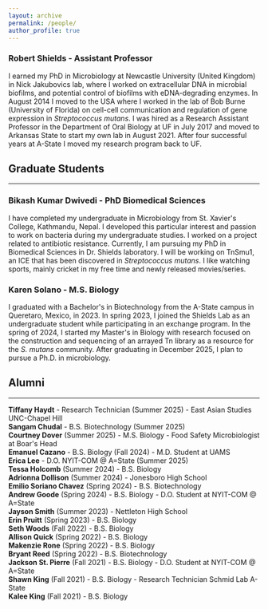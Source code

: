 ```yaml
---
layout: archive
permalink: /people/
author_profile: true
---
```

### Robert Shields - Assistant Professor<br />               
I earned my PhD in Microbiology at Newcastle University (United Kingdom) in Nick Jakubovics lab, where I worked on extracellular DNA in microbial biofilms, and potential control of biofilms with eDNA-degrading enzymes. In August 2014 I moved to the USA where I worked in the lab of Bob Burne (University of Florida) on cell-cell communication and regulation of gene expression in *Streptococcus mutans*. I was hired as a Research Assistant 
Professor in the Department of Oral Biology at UF in July 2017 and moved to Arkansas State to start my own lab in August 2021. After four successful years at A-State I moved my research program back to UF.

## Graduate Students
---
### Bikash Kumar Dwivedi - PhD Biomedical Sciences
I have completed my undergraduate in Microbiology from St. Xavier's College, Kathmandu, Nepal. I developed this particular interest and passion to work on bacteria during my undergraduate studies. I worked on a project related to antibiotic resistance. Currently, I am pursuing my PhD in Biomedical Sciences in Dr. Shields laboratory. I will be working on TnSmu1, an ICE that has been discovered in *Streptococcus mutans*. I like watching sports, mainly cricket in my free time and newly released movies/series.

### Karen Solano - M.S. Biology<br />
I graduated with a Bachelor's in Biotechnology from the A-State campus in Queretaro, Mexico, in 2023. In spring 2023, I joined the Shields Lab as an undergraduate student while participating in an exchange program.
In the spring of 2024, I started my Master's in Biology with research focused on the construction and sequencing of an arrayed Tn library as a resource for the *S. mutans* community. After graduating in December 2025, I plan to pursue a Ph.D. in microbiology.<br />

## Alumni
---
**Tiffany Haydt** - Research Technician (Summer 2025) - East Asian Studies UNC-Chapel Hill\
**Sangam Chudal** - B.S. Biotechnology (Summer 2025)\
**Courtney Dover** (Summer 2025) - M.S. Biology - Food Safety Microbiologist at Boar's Head\
**Emanuel Cazano** - B.S. Biology (Fall 2024) - M.D. Student at UAMS\
**Erica Lee** - D.O. NYIT-COM @ A=State (Summer 2025)\
**Tessa Holcomb** (Summer 2024) - B.S. Biology\
**Adrionna Dollison** (Summer 2024) - Jonesboro High School\
**Emilio Soriano Chavez** (Spring 2024) - B.S. Biotechnology\
**Andrew Goode** (Spring 2024) - B.S. Biology - D.O. Student at NYIT-COM @ A=State\
**Jayson Smith** (Summer 2023) - Nettleton High School\
**Erin Pruitt** (Spring 2023) - B.S. Biology\
**Seth Woods** (Fall 2022) - B.S. Biology\
**Allison Quick** (Spring 2022) - B.S. Biology\
**Makenzie Rone** (Spring 2022) - B.S. Biology\
**Bryant Reed** (Spring 2022) - B.S. Biotechnology\
**Jackson St. Pierre** (Fall 2021) - B.S. Biology - D.O. Student at NYIT-COM @ A=State\
**Shawn King** (Fall 2021) - B.S. Biology - Research Technician Schmid Lab A-State\
**Kalee King** (Fall 2021) - B.S. Biology
